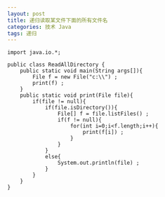 ```yaml
---
layout: post
title: 递归读取某文件下面的所有文件名
categories: 技术 Java
tags: 递归
---
```


	import java.io.*;

	public class ReadAllDirectory {
		public static void main(String args[]){
			File f = new File("c:\\") ;
			print(f) ;
		}
		public static void print(File file){
			if(file != null){
				if(file.isDirectory()){
					File[] f = file.listFiles() ;
					if(f != null){
						for(int i=0;i<f.length;i++){
							print(f[i]) ;
						}
					}
				}
				else{
					System.out.println(file) ;
				}
			}
		}
	}
